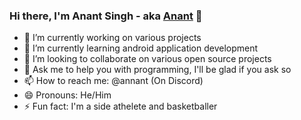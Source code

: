 ### Hi there, I'm Anant Singh - aka [Anant](https://github.com/annanttomar) 👋 

- 🔭 I’m currently working on various projects
- 🌱 I’m currently learning android application development
- 👯 I’m looking to collaborate on various open source projects
- 💬 Ask me to help you with programming, I'll be glad if you ask so
- 📫 How to reach me: @annant (On Discord)
- 😄 Pronouns: He/Him
- ⚡ Fun fact: I'm a side athelete and basketballer
